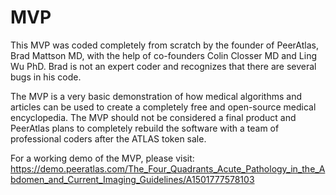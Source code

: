 # MVP
This MVP was coded completely from scratch by the founder of PeerAtlas, Brad Mattson MD, with the help of co-founders Colin Closser MD and Ling Wu PhD. Brad is not an expert coder and recognizes that there are several bugs in his code.

The MVP is a very basic demonstration of how medical algorithms and articles can be used to create a completely free and open-source medical encyclopedia. The MVP should not be considered a final product and PeerAtlas plans to completely rebuild the software with a team of professional coders after the ATLAS token sale.

For a working demo of the MVP, please visit:
https://demo.peeratlas.com/The_Four_Quadrants_Acute_Pathology_in_the_Abdomen_and_Current_Imaging_Guidelines/A1501777578103
